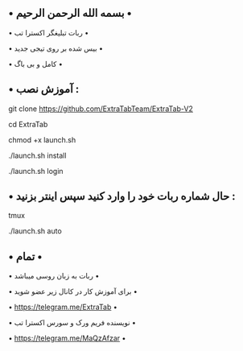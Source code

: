 • بسمه الله الرحمن الرحیم •
-------------------------------------------------------------------------

• ربات تبلیغگر اکسترا تب •

• بیس شده بر روی تیجی جدید •

• کامل و بی باگ •


• آموزش نصب :
-------------------------------------------------------------------------------

git clone https://github.com/ExtraTabTeam/ExtraTab-V2
 
 
cd ExtraTab


chmod +x launch.sh


./launch.sh install


./launch.sh login


• حال شماره ربات خود را وارد کنید سپس اینتر بزنید :
 ----------------------------------------------------------------------
 
tmux


./launch.sh auto


• تمام •
----------------------------------------------------
• ربات به زبان روسی میباشد •

• برای آموزش کار در کانال زیر عضو شوید •

• https://telegram.me/ExtraTab •

• نویسنده فریم ورک و سورس اکسترا تب •

• https://telegram.me/MaQzAfzar •
